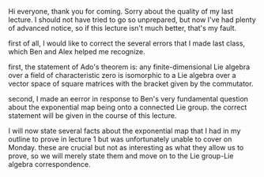 Hi everyone, thank you for coming. Sorry about the
quality of my last lecture. I should not have
tried to go so unprepared, but now I've had plenty
of advanced notice, so if this lecture isn't much
better, that's my fault.

first of all, I would like to correct the several errors
that I made last class, which Ben and Alex helped
me recognize.

first, the statement of Ado's theorem is: any
finite-dimensional Lie algebra over a field of
characteristic zero is isomorphic to a Lie algebra
over a vector space of square matrices with the
bracket given by the commutator.

second, I made an eerror in response to Ben's very
fundamental question about the exponential
map being onto a connected Lie group. the correct
statement will be given in the course of this
lecture.

I will now state several facts about the
exponential map that I had in my outline to prove
in lecture 1 but was unfortunately unable to cover
on Monday. these are crucial but not as
interesting as what they allow us to prove, so we
will merely state them and move on to the Lie
group-Lie algebra correspondence.


